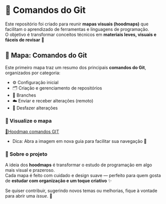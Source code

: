 # 🌿 Comandos do Git

Este repositório foi criado para reunir **mapas visuais (hoodmaps)** que facilitam o aprendizado de ferramentas e linguagens de programação.  
O objetivo é transformar conceitos técnicos em **materiais leves, visuais e fáceis de revisar** 🌸  

## 🌿 Mapa: Comandos do Git

Este primeiro mapa traz um resumo dos principais **comandos do Git**, organizados por categoria:

- ⚙️ Configuração inicial  
- 🗂️ Criação e gerenciamento de repositórios  
- 🌿 Branches  
- ☁️ Enviar e receber alterações (remoto)  
- 🧹 Desfazer alterações

### 📖 Visualize o mapa
[🌿Hoodmap comandos GIT](https://github.com/Miladymandy/hoodmap-comandos-git/blob/main/comandos-git.png)
- Dica: Abra a imagem em nova guia para facilitar sua navegação 🌿

### 💬 Sobre o projeto

A ideia dos **hoodmaps** é transformar o estudo de programação em algo mais visual e prazeroso.  
Cada mapa é feito com cuidado e design suave — perfeito para quem gosta de **estudar com organização e um toque criativo** ✨  

Se quiser contribuir, sugerindo novos temas ou melhorias, fique à vontade para abrir uma *issue*. 🌸




